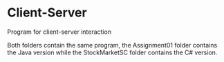 # Client-Server
Program for client-server interaction

Both folders contain the same program, the Assignment01 folder contains the Java version while the StockMarketSC folder contains the C# version.
